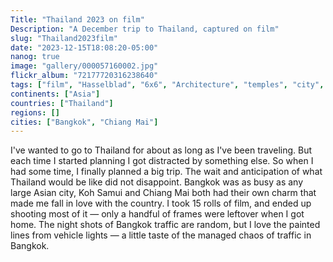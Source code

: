 ```yaml
---
Title: "Thailand 2023 on film"
Description: "A December trip to Thailand, captured on film"
slug: "Thailand2023film"
date: "2023-12-15T18:08:20-05:00"
nanog: true
image: "gallery/000057160002.jpg"
flickr_album: "72177720316238640"
tags: ["film", "Hasselblad", "6x6", "Architecture", "temples", "city", "night"]
continents: ["Asia"]
countries: ["Thailand"]
regions: []
cities: ["Bangkok", "Chiang Mai"]
---
```


I've wanted to go to Thailand for about as long as I've been traveling. But each time I started planning I got distracted by something else. So when I had some time, I finally planned a big trip. The wait and anticipation of what Thailand would be like did not disappoint. Bangkok was as busy as any large Asian city, Koh Samui and Chiang Mai both had their own charm that made me fall in love with the country. I took 15 rolls of film, and ended up shooting most of it — only a handful of frames were leftover when I got home. The night shots of Bangkok traffic are random, but I love the painted lines from vehicle lights — a little taste of the managed chaos of traffic in Bangkok.